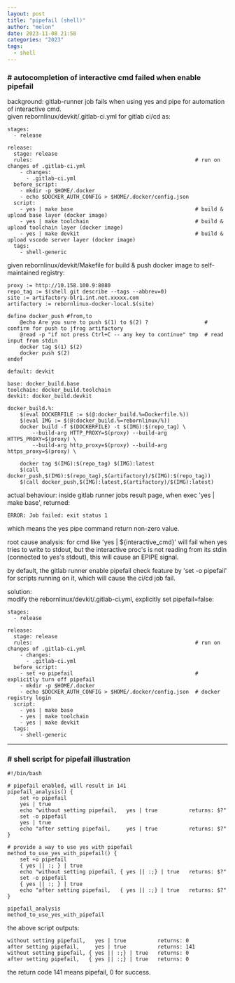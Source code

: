 ```yaml
---
layout: post
title: "pipefail (shell)"
author: "melon"
date: 2023-11-08 21:58
categories: "2023"
tags:
  - shell
---
```


### # autocompletion of interactive cmd failed when enable pipefail
background: gitlab-runner job fails when using yes and pipe for automation of interactive cmd.  
given rebornlinux/devkit/.gitlab-ci.yml for gitlab ci/cd as:
```text
stages:
  - release

release:
  stage: release
  rules:                                                    # run on changes of .gitlab-ci.yml
    - changes:
      - .gitlab-ci.yml
  before_script:
    - mkdir -p $HOME/.docker
    - echo $DOCKER_AUTH_CONFIG > $HOME/.docker/config.json
  script:
    - yes | make base                                       # build & upload base layer (docker image)
    - yes | make toolchain                                  # build & upload toolchain layer (docker image)
    - yes | make devkit                                     # build & upload vscode server layer (docker image)
  tags:
    - shell-generic
```

given rebornlinux/devkit/Makefile for build & push docker image to self-maintained registry:
```text
proxy := http://10.158.100.9:8080
repo_tag := $(shell git describe --tags --abbrev=0)
site := artifactory-blr1.int.net.xxxxx.com
artifactory := rebornlinux-docker-local.$(site)

define docker_push #from,to
	@echo Are you sure to push $(1) to $(2) ?                  # confirm for push to jfrog artifactory
	@read -p "if not press Ctrl+C -- any key to continue" tmp  # read input from stdin
	docker tag $(1) $(2)
	docker push $(2)
endef

default: devkit

base: docker_build.base
toolchain: docker_build.toolchain
devkit: docker_build.devkit

docker_build.%:
	$(eval DOCKERFILE := $(@:docker_build.%=Dockerfile.%))
	$(eval IMG := $(@:docker_build.%=rebornlinux/%))
	docker build -f $(DOCKERFILE) -t $(IMG):$(repo_tag) \
		--build-arg HTTP_PROXY=$(proxy) --build-arg HTTPS_PROXY=$(proxy) \
		--build-arg http_proxy=$(proxy) --build-arg https_proxy=$(proxy) \
		.
	docker tag $(IMG):$(repo_tag) $(IMG):latest
	$(call docker_push,$(IMG):$(repo_tag),$(artifactory)/$(IMG):$(repo_tag))
	$(call docker_push,$(IMG):latest,$(artifactory)/$(IMG):latest)
```

actual behaviour: inside gitlab runner jobs result page, when exec 'yes | make base', returned:
```text
ERROR: Job failed: exit status 1
```
which means the yes pipe command return non-zero value.

root cause analysis: for cmd like 'yes | ${interactive_cmd}' will fail when yes tries to write to stdout,
but the interactive proc's is not reading from its stdin (connected to yes's stdout),
this will cause an EPIPE signal.

by default, the gitlab runner enable pipefail check feature by 'set -o pipefail' for scripts running on it, 
which will cause the ci/cd job fail.

solution:  
modify the rebornlinux/devkit/.gitlab-ci.yml, explicitly set pipefail=false:
```text
stages:
  - release

release:
  stage: release
  rules:                                                    # run on changes of .gitlab-ci.yml
    - changes:
      - .gitlab-ci.yml
  before_script:
    - set +o pipefail                                       # explicitly turn off pipefail
    - mkdir -p $HOME/.docker
    - echo $DOCKER_AUTH_CONFIG > $HOME/.docker/config.json  # docker registry login
  script:
    - yes | make base
    - yes | make toolchain
    - yes | make devkit
  tags:
    - shell-generic
```

<hr>

### # shell script for pipefail illustration
```text
#!/bin/bash

# pipefail enabled, will result in 141
pipefail_analysis() {
    set +o pipefail
    yes | true
    echo "without setting pipefail,   yes | true          returns: $?"
    set -o pipefail
    yes | true
    echo "after setting pipefail,     yes | true          returns: $?"
}

# provide a way to use yes with pipefail
method_to_use_yes_with_pipefail() {
    set +o pipefail
    { yes || :; } | true
    echo "without setting pipefail, { yes || :;} | true   returns: $?"
    set -o pipefail
    { yes || :; } | true
    echo "after setting pipefail,   { yes || :;} | true   returns: $?"
}

pipefail_analysis
method_to_use_yes_with_pipefail
```

the above script outputs:
```text
without setting pipefail,   yes | true          returns: 0
after setting pipefail,     yes | true          returns: 141
without setting pipefail, { yes || :;} | true   returns: 0
after setting pipefail,   { yes || :;} | true   returns: 0
```
the return code 141 means pipefail, 0 for success.
